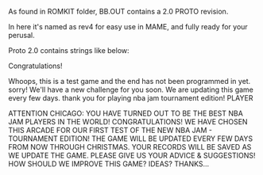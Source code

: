 As found in ROMKIT folder, BB.OUT contains a 2.0 PROTO revision.

In here it's named as rev4 for easy use in MAME, and fully ready for your perusal.

Proto 2.0 contains strings like below:

Congratulations!

Whoops, this is a test game and the end has not been programmed in yet.
sorry! We'll have a new challenge for you soon.  We are updating this game every few days.
thank you for playing nba jam tournament edition! PLAYER

ATTENTION CHICAGO: YOU HAVE TURNED OUT TO BE THE BEST NBA JAM PLAYERS IN THE WORLD!  CONGRATULATIONS!
WE HAVE CHOSEN THIS ARCADE FOR OUR FIRST TEST OF THE NEW NBA JAM - TOURNAMENT EDITION! 
THE GAME WILL BE UPDATED EVERY FEW DAYS FROM NOW THROUGH CHRISTMAS.  YOUR RECORDS WILL BE SAVED AS WE UPDATE THE GAME.
PLEASE GIVE US YOUR ADVICE & SUGGESTIONS!  HOW SHOULD WE IMPROVE THIS GAME?  IDEAS?   THANKS...